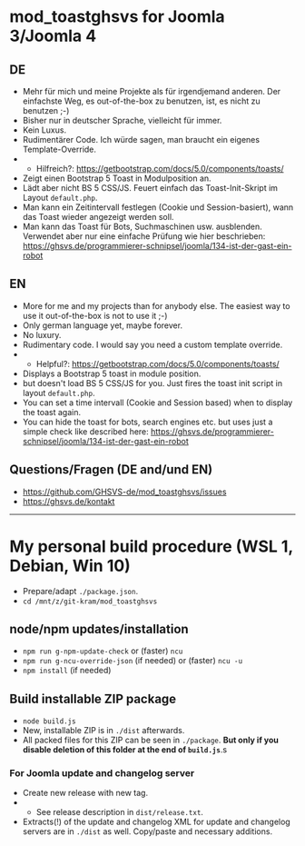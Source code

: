 # mod_toastghsvs for Joomla 3/Joomla 4

## DE
- Mehr für mich und meine Projekte als für irgendjemand anderen. Der einfachste Weg, es out-of-the-box zu benutzen, ist, es nicht zu benutzen ;-)
- Bisher nur in deutscher Sprache, vielleicht für immer.
- Kein Luxus.
- Rudimentärer Code. Ich würde sagen, man braucht ein eigenes Template-Override.
- - Hilfreich?: https://getbootstrap.com/docs/5.0/components/toasts/
- Zeigt einen Bootstrap 5 Toast in Modulposition an.
- Lädt aber nicht BS 5 CSS/JS. Feuert einfach das Toast-Init-Skript im Layout `default.php`.
- Man kann ein Zeitintervall festlegen (Cookie und Session-basiert), wann das Toast wieder angezeigt werden soll.
- Man kann das Toast für Bots, Suchmaschinen usw. ausblenden. Verwendet aber nur eine einfache Prüfung wie hier beschrieben: https://ghsvs.de/programmierer-schnipsel/joomla/134-ist-der-gast-ein-robot

## EN
- More for me and my projects than for anybody else. The easiest way to use it out-of-the-box is not to use it ;-)
- Only german language yet, maybe forever.
- No luxury.
- Rudimentary code. I would say you need a custom template override.
- - Helpful?: https://getbootstrap.com/docs/5.0/components/toasts/
- Displays a Bootstrap 5 toast in module position.
- but doesn't load BS 5 CSS/JS for you. Just fires the toast init script in layout `default.php`.
- You can set a time intervall (Cookie and Session based) when to display the toast again.
- You can hide the toast for bots, search engines etc. but uses just a simple check like described here: https://ghsvs.de/programmierer-schnipsel/joomla/134-ist-der-gast-ein-robot

## Questions/Fragen (DE and/und EN)
- https://github.com/GHSVS-de/mod_toastghsvs/issues
- https://ghsvs.de/kontakt

-----------------------------------------------------

# My personal build procedure (WSL 1, Debian, Win 10)
- Prepare/adapt `./package.json`.
- `cd /mnt/z/git-kram/mod_toastghsvs`

## node/npm updates/installation
- `npm run g-npm-update-check` or (faster) `ncu`
- `npm run g-ncu-override-json` (if needed) or (faster) `ncu -u`
- `npm install` (if needed)

## Build installable ZIP package
- `node build.js`
- New, installable ZIP is in `./dist` afterwards.
- All packed files for this ZIP can be seen in `./package`. **But only if you disable deletion of this folder at the end of `build.js`**.s

### For Joomla update and changelog server
- Create new release with new tag.
- - See release description in `dist/release.txt`.
- Extracts(!) of the update and changelog XML for update and changelog servers are in `./dist` as well. Copy/paste and necessary additions.
